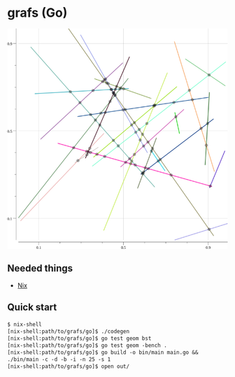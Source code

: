 # grafs (Go)

![](cover.png)

Needed things
---
 * [Nix](https://nixos.org/nix/)

Quick start
---
```
$ nix-shell
[nix-shell:path/to/grafs/go]$ ./codegen
[nix-shell:path/to/grafs/go]$ go test geom bst
[nix-shell:path/to/grafs/go]$ go test geom -bench .
[nix-shell:path/to/grafs/go]$ go build -o bin/main main.go && ./bin/main -c -d -b -i -n 25 -s 1
[nix-shell:path/to/grafs/go]$ open out/
```
